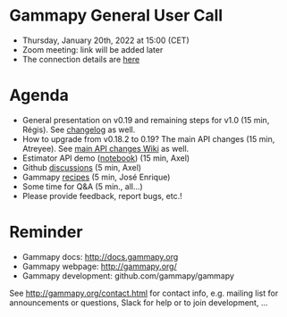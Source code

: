 # Gammapy General User Call

* Thursday, January 20th, 2022 at 15:00 (CET)
* Zoom meeting: link will be added later
* The connection details are [here](ConnectionDetails.txt)

# Agenda

* General presentation on v0.19 and remaining steps for v1.0 (15 min, Régis). See [changelog](https://docs.gammapy.org/0.19/changelog.html#nov-22nd-2021) as well.
* How to upgrade from v0.18.2 to 0.19? The main API changes (15 min, Atreyee). See [main API changes Wiki](https://github.com/gammapy/gammapy/wiki/Main-API-changes-from-v0.18.2-to-v0.19) as well.
* Estimator API demo ([notebook](estimators.ipynb)) (15 min, Axel)
* Github [discussions](https://github.com/gammapy/gammapy/discussions) (5 min, Axel)
* Gammapy [recipes](https://gammapy.github.io/gammapy-recipes/) (5 min, José Enrique)
* Some time for Q&A (5 min., all...)
* Please provide feedback, report bugs, etc.!

# Reminder

* Gammapy docs: http://docs.gammapy.org
* Gammapy webpage: http://gammapy.org/
* Gammapy development: github.com/gammapy/gammapy

See http://gammapy.org/contact.html for contact info, e.g. mailing list
for announcements or questions, Slack for help or to join development, ...
